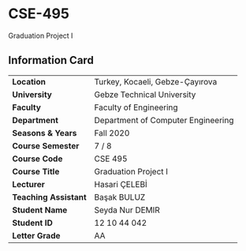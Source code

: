 # CSE-495
Graduation Project I

## Information Card
| | |
| --- | --- |
| **Location** | Turkey, Kocaeli, Gebze-Çayırova |
| **University** | Gebze Technical University |
| **Faculty** | Faculty of Engineering |
| **Department** | Department of Computer Engineering |
| **Seasons & Years** | Fall 2020 |
| **Course Semester** | 7 / 8 |
| **Course Code** | CSE 495 |
| **Course Title** | Graduation Project I |
| **Lecturer** | Hasari ÇELEBİ |
| **Teaching Assistant** | Başak BULUZ |
| **Student Name** | Seyda Nur DEMIR |
| **Student ID** | 12 10 44 042 |
| **Letter Grade** | AA |
